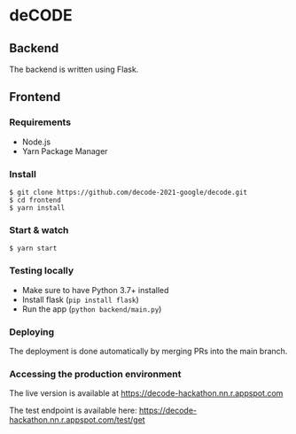 # deCODE

## Backend

The backend is written using Flask.

## Frontend

### Requirements
- Node.js
- Yarn Package Manager

### Install
    $ git clone https://github.com/decode-2021-google/decode.git
    $ cd frontend
    $ yarn install
    
### Start & watch
    $ yarn start

### Testing locally

- Make sure to have Python 3.7+ installed
- Install flask (`pip install flask`)
- Run the app (`python backend/main.py`)

### Deploying

The deployment is done automatically by merging PRs into the main branch.

### Accessing the production environment

The live version is available at https://decode-hackathon.nn.r.appspot.com

The test endpoint is available here: https://decode-hackathon.nn.r.appspot.com/test/get
